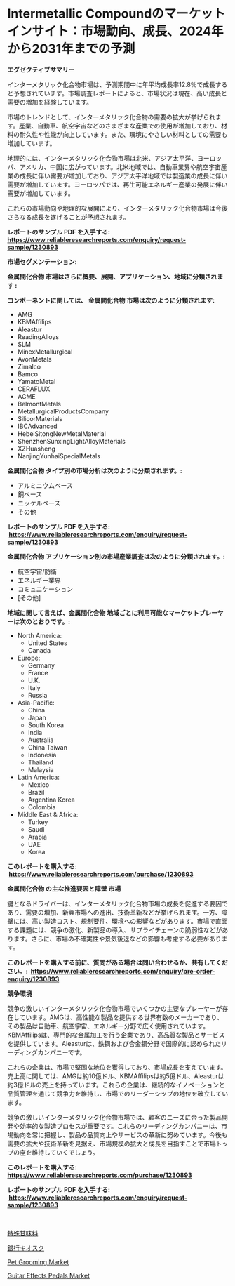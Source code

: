 <p><h1>Intermetallic Compoundのマーケットインサイト：市場動向、成長、2024年から2031年までの予測</h1></p><p><strong>エグゼクティブサマリー</strong></p>
<p><p>インターメタリック化合物市場は、予測期間中に年平均成長率12.8％で成長すると予想されています。市場調査レポートによると、市場状況は現在、高い成長と需要の増加を経験しています。</p><p>市場のトレンドとして、インターメタリック化合物の需要の拡大が挙げられます。産業、自動車、航空宇宙などのさまざまな産業での使用が増加しており、材料の耐久性や性能が向上しています。また、環境にやさしい材料としての需要も増加しています。</p><p>地理的には、インターメタリック化合物市場は北米、アジア太平洋、ヨーロッパ、アメリカ、中国に広がっています。北米地域では、自動車業界や航空宇宙産業の成長に伴い需要が増加しており、アジア太平洋地域では製造業の成長に伴い需要が増加しています。ヨーロッパでは、再生可能エネルギー産業の発展に伴い需要が増加しています。</p><p>これらの市場動向や地理的な展開により、インターメタリック化合物市場は今後さらなる成長を遂げることが予想されます。</p></p>
<p><strong>レポートのサンプル PDF を入手する: <a href="https://www.reliableresearchreports.com/enquiry/request-sample/1230893">https://www.reliableresearchreports.com/enquiry/request-sample/1230893</a></strong></p>
<p><strong>市場セグメンテーション:</strong></p>
<p><strong> 金属間化合物 市場はさらに概要、展開、アプリケーション、地域に分類されます :</strong></p>
<p><strong>コンポーネントに関しては、 金属間化合物 市場は次のように分類されます: &nbsp;</strong></p>
<p><ul><li>AMG</li><li>KBMAffilips</li><li>Aleastur</li><li>ReadingAlloys</li><li>SLM</li><li>MinexMetallurgical</li><li>AvonMetals</li><li>Zimalco</li><li>Bamco</li><li>YamatoMetal</li><li>CERAFLUX</li><li>ACME</li><li>BelmontMetals</li><li>MetallurgicalProductsCompany</li><li>SilicorMaterials</li><li>IBCAdvanced</li><li>HebeiSitongNewMetalMaterial</li><li>ShenzhenSunxingLightAlloyMaterials</li><li>XZHuasheng</li><li>NanjingYunhaiSpecialMetals</li></ul></p>
<p><strong> 金属間化合物 タイプ別の市場分析は次のように分類されます。:</strong></p>
<p><ul><li>アルミニウムベース</li><li>銅ベース</li><li>ニッケルベース</li><li>その他</li></ul></p>
<p><strong>レポートのサンプル PDF を入手する: &nbsp;<a href="https://www.reliableresearchreports.com/enquiry/request-sample/1230893">https://www.reliableresearchreports.com/enquiry/request-sample/1230893</a></strong></p>
<p><strong> 金属間化合物 アプリケーション別の市場産業調査は次のように分類されます。:</strong></p>
<p><ul><li>航空宇宙/防衛</li><li>エネルギー業界</li><li>コミュニケーション</li><li>[その他]</li></ul></p>
<p><strong>地域に関して言えば、金属間化合物 地域ごとに利用可能なマーケットプレーヤーは次のとおりです。:</strong></p>
<p><ul>
    <li>
        North America:
        <ul>
            <li>United States</li>
            <li>Canada</li>
        </ul>
    </li>
    <li>
        Europe:
        <ul>
            <li>Germany</li>
            <li>France</li>
            <li>U.K.</li>
            <li>Italy</li>
            <li>Russia</li>
        </ul>
    </li>
    <li>
        Asia-Pacific:
        <ul>
            <li>China</li>
            <li>Japan</li>
            <li>South Korea</li>
            <li>India</li>
            <li>Australia</li>
            <li>China Taiwan</li>
            <li>Indonesia</li>
            <li>Thailand</li>
            <li>Malaysia</li>
        </ul>
    </li>
    <li>
        Latin America:
        <ul>
            <li>Mexico</li>
            <li>Brazil</li>
            <li>Argentina Korea</li>
            <li>Colombia</li>
        </ul>
    </li>
    <li>
        Middle East & Africa:
        <ul>
            <li>Turkey</li>
            <li>Saudi</li>
            <li>Arabia</li>
            <li>UAE</li>
            <li>Korea</li>
        </ul>
    </li>
    </ul></p>
<p><strong>このレポートを購入する: &nbsp;<a href="https://www.reliableresearchreports.com/purchase/1230893">https://www.reliableresearchreports.com/purchase/1230893</a></strong></p>
<p><strong>金属間化合物 の主な推進要因と障壁 市場</strong></p>
<p><p>鍵となるドライバーは、インターメタリック化合物市場の成長を促進する要因であり、需要の増加、新興市場への進出、技術革新などが挙げられます。一方、障壁には、高い製造コスト、規制要件、環境への影響などがあります。市場で直面する課題には、競争の激化、新製品の導入、サプライチェーンの脆弱性などがあります。さらに、市場の不確実性や景気後退などの影響も考慮する必要があります。</p></p>
<p><strong>このレポートを購入する前に、質問がある場合は問い合わせるか、共有してください。:&nbsp; <a href="https://www.reliableresearchreports.com/enquiry/pre-order-enquiry/1230893">https://www.reliableresearchreports.com/enquiry/pre-order-enquiry/1230893</a></strong></p>
<p><strong>競争環境</strong></p>
<p><p>競争の激しいインターメタリック化合物市場でいくつかの主要なプレーヤーが存在しています。AMGは、高性能な製品を提供する世界有数のメーカーであり、その製品は自動車、航空宇宙、エネルギー分野で広く使用されています。KBMAffilipsは、専門的な金属加工を行う企業であり、高品質な製品とサービスを提供しています。Aleasturは、鉄鋼および合金鋼分野で国際的に認められたリーディングカンパニーです。</p><p>これらの企業は、市場で堅固な地位を獲得しており、市場成長を支えています。売上高に関しては、AMGは約10億ドル、KBMAffilipsは約5億ドル、Aleasturは約3億ドルの売上を持っています。これらの企業は、継続的なイノベーションと品質管理を通じて競争力を維持し、市場でのリーダーシップの地位を確立しています。</p><p>競争の激しいインターメタリック化合物市場では、顧客のニーズに合った製品開発や効率的な製造プロセスが重要です。これらのリーディングカンパニーは、市場動向を常に把握し、製品の品質向上やサービスの革新に努めています。今後も需要の拡大や技術革新を見据え、市場規模の拡大と成長を目指すことで市場トップの座を維持していくでしょう。</p></p>
<p><strong>このレポートを購入する: &nbsp; <a href="https://www.reliableresearchreports.com/purchase/1230893">https://www.reliableresearchreports.com/purchase/1230893</a></strong></p>
<p><strong>レポートのサンプル PDF を入手する: &nbsp;<a href="https://www.reliableresearchreports.com/enquiry/request-sample/1230893">https://www.reliableresearchreports.com/enquiry/request-sample/1230893</a></strong><strong></strong></p>
<p>&nbsp;</p>
<p><p><a href="https://medium.com/@sashabeier2023/%E5%B0%82%E9%96%80%E7%94%98%E5%91%B3%E6%96%99%E5%B8%82%E5%A0%B4%E3%81%AF-2031%E5%B9%B4%E3%81%BE%E3%81%A7%E3%81%AE%E5%B8%82%E5%A0%B4%E3%82%B7%E3%82%A7%E3%82%A2-%E3%82%B5%E3%82%A4%E3%82%BA-%E3%81%8A%E3%82%88%E3%81%B3%E4%BA%88%E6%B8%AC%E3%81%95%E3%82%8C%E3%82%8B%E4%BA%88%E6%B8%AC%E3%81%AB%E7%84%A6%E7%82%B9%E3%82%92%E5%BD%93%E3%81%A6%E3%81%A6%E3%81%84%E3%81%BE%E3%81%99-25013789589d">特殊甘味料</a></p><p><a href="https://medium.com/@demarcuskuhlman/%E9%8A%80%E8%A1%8C%E3%82%AD%E3%82%AA%E3%82%B9%E3%82%AF%E5%B8%82%E5%A0%B4%E8%AA%BF%E6%9F%BB%E3%83%AC%E3%83%9D%E3%83%BC%E3%83%88-%E3%81%9D%E3%81%AE%E6%AD%B4%E5%8F%B2%E3%81%A8%E5%B0%86%E6%9D%A5%E4%BA%88%E6%B8%AC2024%E5%B9%B4%E3%81%8B%E3%82%892031%E5%B9%B4%E3%81%BE%E3%81%A7-b9ce9dfc345b">銀行キオスク</a></p><p><a href="https://github.com/markusgodoy/Market-Research-Report-List-2/blob/main/pet-grooming-market.md">Pet Grooming Market</a></p><p><a href="https://github.com/arionmp/Market-Research-Report-List-2/blob/main/guitar-effects-pedals-market.md">Guitar Effects Pedals Market</a></p></p>